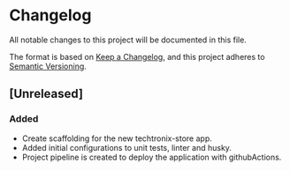 # Changelog
All notable changes to this project will be documented in this file.

The format is based on [Keep a Changelog](https://keepachangelog.com/en/1.0.0/),
and this project adheres to [Semantic Versioning](https://semver.org/spec/v2.0.0.html).

## [Unreleased]
### Added
- Create scaffolding for the new techtronix-store app.
- Added initial configurations to unit tests, linter and husky.
- Project pipeline is created to deploy the application with githubActions.
